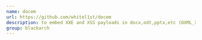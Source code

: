 ```yaml
---
name: docem
url: https://github.com/whitel1st/docem
description: to embed XXE and XSS payloads in docx,odt,pptx,etc (OXML_XEE on steroids). URL : https://github.com/whitel1st/docem Groups : blackarch blackarch-webapp
group: blackarch
---
```

